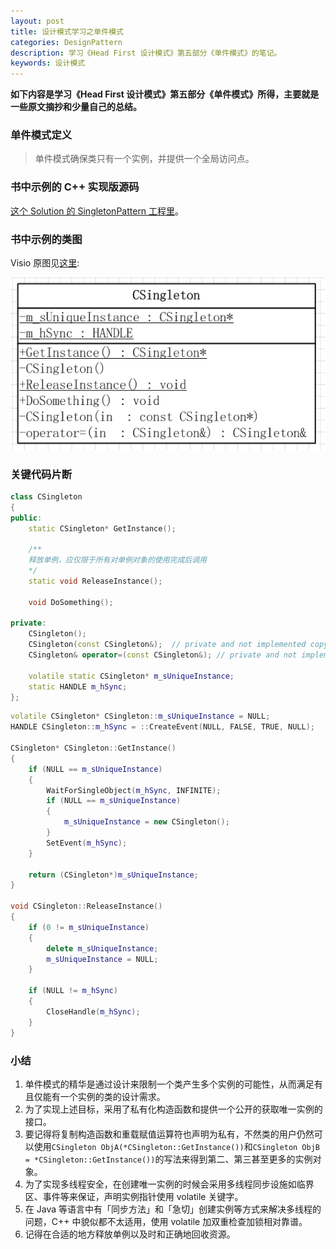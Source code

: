 ```yaml
---
layout: post
title: 设计模式学习之单件模式
categories: DesignPattern
description: 学习《Head First 设计模式》第五部分《单件模式》的笔记。
keywords: 设计模式
---
```


**如下内容是学习《Head First 设计模式》第五部分《单件模式》所得，主要就是一些原文摘抄和少量自己的总结。**

### 单件模式定义

> 单件模式确保类只有一个实例，并提供一个全局访问点。

### 书中示例的 C++ 实现版源码

<a href="https://github.com/wuaifx/DesignPatternDemos" target="_blank">这个 Solution 的 SingletonPattern 工程里</a>。

### 书中示例的类图

Visio 原图见<a href="https://github.com/wuaifx/DesignPatternDemos/blob/master/DesignPatternDemos.vsd" target="_blank">这里</a>:

![Singleton Pattern UML Class Diagram](/images/posts/designpattern/SingletonPattern.png)

### 关键代码片断

```cpp
class CSingleton
{
public:
    static CSingleton* GetInstance();

    /**
    释放单例，应仅限于所有对单例对象的使用完成后调用
    */
    static void ReleaseInstance();

    void DoSomething();

private:
    CSingleton();
	CSingleton(const CSingleton&);  // private and not implemented copy constructor
	CSingleton& operator=(const CSingleton&); // private and not implemented = operator

    volatile static CSingleton* m_sUniqueInstance;
    static HANDLE m_hSync;
};

```

```cpp
volatile CSingleton* CSingleton::m_sUniqueInstance = NULL;
HANDLE CSingleton::m_hSync = ::CreateEvent(NULL, FALSE, TRUE, NULL);

CSingleton* CSingleton::GetInstance()
{
    if (NULL == m_sUniqueInstance)
	{
        WaitForSingleObject(m_hSync, INFINITE);
        if (NULL == m_sUniqueInstance)
		{
            m_sUniqueInstance = new CSingleton();
		}
        SetEvent(m_hSync);
	}

    return (CSingleton*)m_sUniqueInstance;
}

void CSingleton::ReleaseInstance()
{
    if (0 != m_sUniqueInstance)
	{
        delete m_sUniqueInstance;
        m_sUniqueInstance = NULL;
	}

    if (NULL != m_hSync)
	{
        CloseHandle(m_hSync);
	}
}

```

### 小结

1. 单件模式的精华是通过设计来限制一个类产生多个实例的可能性，从而满足有且仅能有一个实例的类的设计需求。
2. 为了实现上述目标，采用了私有化构造函数和提供一个公开的获取唯一实例的接口。
3. 要记得将复制构造函数和重载赋值运算符也声明为私有，不然类的用户仍然可以使用`CSingleton ObjA(*CSingleton::GetInstance())`和`CSingleton ObjB = *CSingleton::GetInstance())`的写法来得到第二、第三甚至更多的实例对象。
4. 为了实现多线程安全，在创建唯一实例的时候会采用多线程同步设施如临界区、事件等来保证，声明实例指针使用 volatile 关键字。
5. 在 Java 等语言中有「同步方法」和「急切」创建实例等方式来解决多线程的问题，C++ 中貌似都不太适用，使用 volatile 加双重检查加锁相对靠谱。
6. 记得在合适的地方释放单例以及时和正确地回收资源。
